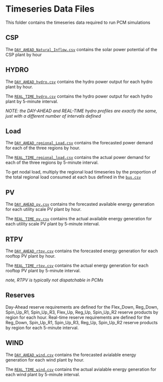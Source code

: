 # Timeseries Data Files
This folder contains the timeseries data required to run PCM simulations

## CSP
The [`DAY_AHEAD_Natural_Inflow.csv`](https://github.com/GridMod/RTS-GMLC/blob/master/RTS_Data/timeseries_data_files/CSP/DAY_AHEAD_Natural_Inflow.csv) contains the solar power potential of the CSP plant by hour

## HYDRO
The [`DAY_AHEAD_hydro.csv`](https://github.com/GridMod/RTS-GMLC/blob/master/RTS_Data/timeseries_data_files/HYDRO/DAY_AHEAD_hydro.csv) contains the hydro power output for each hydro plant by hour.

The [`REAL_TIME_hydro.csv`](https://github.com/GridMod/RTS-GMLC/blob/master/RTS_Data/timeseries_data_files/HYDRO/REAL_TIME_hydro.csv) contains the hydro power output for each hydro plant by 5-minute interval.

*NOTE: the DAY-AHEAD and REAL-TIME hydro profiles are exactly the same, just with a different number of intervals defined*

## Load
The [`DAY_AHEAD_regional_Load.csv`](https://github.com/GridMod/RTS-GMLC/blob/master/RTS_Data/timeseries_data_files/Load/DAY_AHEAD_regional_Load.csv) contains the forecasted power demand for each of the three regions by hour.

The [`REAL_TIME_regional_load.csv`](https://github.com/GridMod/RTS-GMLC/blob/master/RTS_Data/timeseries_data_files/Load/REAL_TIME_regional_load.csv) contains the actual power demand for each of the three regions by 5-minute interval.

To get nodal load, multiply the regional load timeseries by the proportion of the total regional load consumed at each bus defined in the [`bus.csv`](https://github.com/GridMod/RTS-GMLC/blob/master/RTS_Data/SourceData/bus.csv)

## PV
The [`DAY_AHEAD_pv.csv`](https://github.com/GridMod/RTS-GMLC/blob/master/RTS_Data/timeseries_data_files/PV/DAY_AHEAD_pv.csv) contains the forecasted available energy generation for each utility scale PV plant by hour.

The [`REAL_TIME_pv.csv`](https://github.com/GridMod/RTS-GMLC/blob/master/RTS_Data/timeseries_data_files/PV/REAL_TIME_pv.csv) contains the actual available energy generation for each utility scale PV plant by 5-minute interval.

## RTPV
The [`DAY_AHEAD_rtpv.csv`](https://github.com/GridMod/RTS-GMLC/blob/master/RTS_Data/timeseries_data_files/RTPV/DAY_AHEAD_rtpv.csv) contains the forecasted energy generation for each rooftop PV plant by hour.

The [`REAL_TIME_rtpv.csv`](https://github.com/GridMod/RTS-GMLC/blob/master/RTS_Data/timeseries_data_files/RTPV/REAL_TIME_rtpv.csv) contains the actual  energy generation for each rooftop PV plant by 5-minute interval.

*note, RTPV is typically not dispatchable in PCMs*

## Reserves
Day-Ahead reserve requirements are defined for the Flex_Down, Reg_Down, Spin_Up_R1, Spin_Up_R3, Flex_Up, Reg_Up, Spin_Up_R2 reserve products by region for each hour.
Real-time reserve requirements are defined for the Reg_Down, Spin_Up_R1, Spin_Up_R3, Reg_Up, Spin_Up_R2 reserve products by region for each 5-minute interval. 

## WIND
The [`DAY_AHEAD_wind.csv`](https://github.com/GridMod/RTS-GMLC/blob/master/RTS_Data/timeseries_data_files/WIND/DAY_AHEAD_wind.csv) contains the forecasted avialable energy generation for each wind plant by hour.

The [`REAL_TIME_wind.csv`](https://github.com/GridMod/RTS-GMLC/blob/master/RTS_Data/timeseries_data_files/WIND/REAL_TIME_wind.csv) contains the actual avialable energy generation for each wind plant by 5-minute interval.
